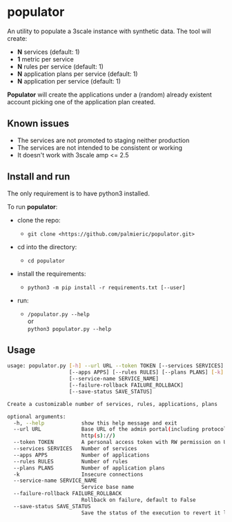 # populator

An utility to populate a 3scale instance with synthetic data. The tool will create:

- **N** services (default: 1)
- **1** metric per service
- **N** rules per service (default: 1)
- **N** application plans per service (default: 1)
- **N** application per service (default: 1)

**Populator** will create the applications under a (random) already existent account picking one of the application plan created.

## Known issues

- The services are not promoted to staging neither production
- The services are not intended to be consistent or working
- It doesn't work with 3scale amp <= 2.5

## Install and run

The only requirement is to have python3 installed.

To run **populator**:

- clone the repo:
  - `git clone <https://github.com/palmieric/populator.git>`

- cd into the directory:
  - `cd populator`
- install the requirements:
  - `python3 -m pip install -r requirements.txt [--user]`
- run:
  - `/populator.py --help`  
    or  
    `python3 populator.py --help`

## Usage

~~~bash
usage: populator.py [-h] --url URL --token TOKEN [--services SERVICES]
                    [--apps APPS] [--rules RULES] [--plans PLANS] [-k]
                    [--service-name SERVICE_NAME]
                    [--failure-rollback FAILURE_ROLLBACK]
                    [--save-status SAVE_STATUS]

Create a customizable number of services, rules, applications, plans

optional arguments:
  -h, --help            show this help message and exit
  --url URL             Base URL of the admin portal(including protocol
                        http(s)://)
  --token TOKEN         A personal access token with RW permission on URL
  --services SERVICES   Number of services
  --apps APPS           Number of applications
  --rules RULES         Number of rules
  --plans PLANS         Number of application plans
  -k                    Insecure connections
  --service-name SERVICE_NAME
                        Service base name
  --failure-rollback FAILURE_ROLLBACK
                        Rollback on failure, default to False
  --save-status SAVE_STATUS
                        Save the status of the execution to revert it later
~~~
